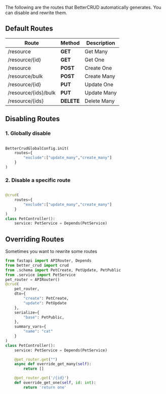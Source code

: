 The following are the routes that BetterCRUD automatically generates. You can disable and rewrite them.

## Default Routes

| Route                | Method     | Description |
| -------------------- | ---------- | ----------- |
| /resource            | **GET**    | Get Many    |
| /resource/{id}       | **GET**    | Get One     |
| /resource            | **POST**   | Create One  |
| /resource/bulk       | **POST**   | Create Many |
| /resource/{id}       | **PUT**    | Update One  |
| /resource/{ids}/bulk | **PUT**    | Update Many |
| /resource/{ids}      | **DELETE** | Delete Many |


## Disabling Routes

### 1. Globally disable

```python

BetterCrudGlobalConfig.init(
    routes={
        "exclude":["update_many","create_many"]
    }
)

```

### 2. Disable a specific route
```python

@crud(
    routes={
        "exclude":["update_many","create_many"]
    }
)
class PetController():
    service: PetService = Depends(PetService)

```


## Overriding Routes

Sometimes you want to rewrite some routes

```python hl_lines="22-30"
from fastapi import APIRouter, Depends
from better_crud import crud
from .schema import PetCreate, PetUpdate, PetPublic
from .service import PetService
pet_router = APIRouter()
@crud(
    pet_router,
    dto={
        "create": PetCreate,
        "update": PetUpdate
    },
    serialize={
        "base": PetPublic,
    },
    summary_vars={
        "name": "cat"
    }
)
class PetController():
    service: PetService = Depends(PetService)

    @pet_router.get("")
    async def override_get_many(self):
        return []

    @pet_router.get('/{id}')
    def override_get_one(self, id: int):
        return 'return one'

```